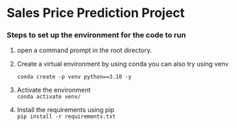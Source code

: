 # Sales Price Prediction Project

### Steps to set up the environment for the code to run
1. open a command prompt in the root directory.
2. Create a virtual environment by using conda you can also try using venv

   ` conda create -p venv python==3.10 -y `
3. Activate the environment\
     ` conda activate venv/ `
4. Install the requirements using pip\
   `pip install -r requirements.txt`
